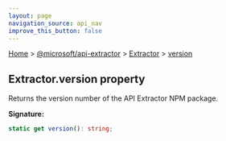 ```yaml
---
layout: page
navigation_source: api_nav
improve_this_button: false
---
```



[Home](./index.md) &gt; [@microsoft/api-extractor](./api-extractor.md) &gt; [Extractor](./api-extractor.extractor.md) &gt; [version](./api-extractor.extractor.version.md)

## Extractor.version property

Returns the version number of the API Extractor NPM package.

<b>Signature:</b>

```typescript
static get version(): string;
```
